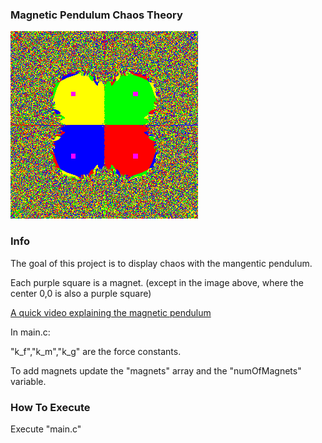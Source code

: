 ### Magnetic Pendulum Chaos Theory

![4 magnet chaos theory](https://raw.githubusercontent.com/pascalbakker/Magnetic_Pendulum/refs/heads/master/Examples/4Magnets.png)

### Info
The goal of this project is to display chaos with the mangentic pendulum. 

Each purple square is a magnet. (except in the image above, where the center 0,0 is also a purple square)

[A quick video explaining the magnetic pendulum](https://www.youtube.com/watch?v=Qe5Enm96MFQ&t=7s)

In main.c:

"k_f","k_m","k_g" are the force constants. 

To add magnets update the "magnets" array and the "numOfMagnets" variable.


### How To Execute
Execute "main.c"

